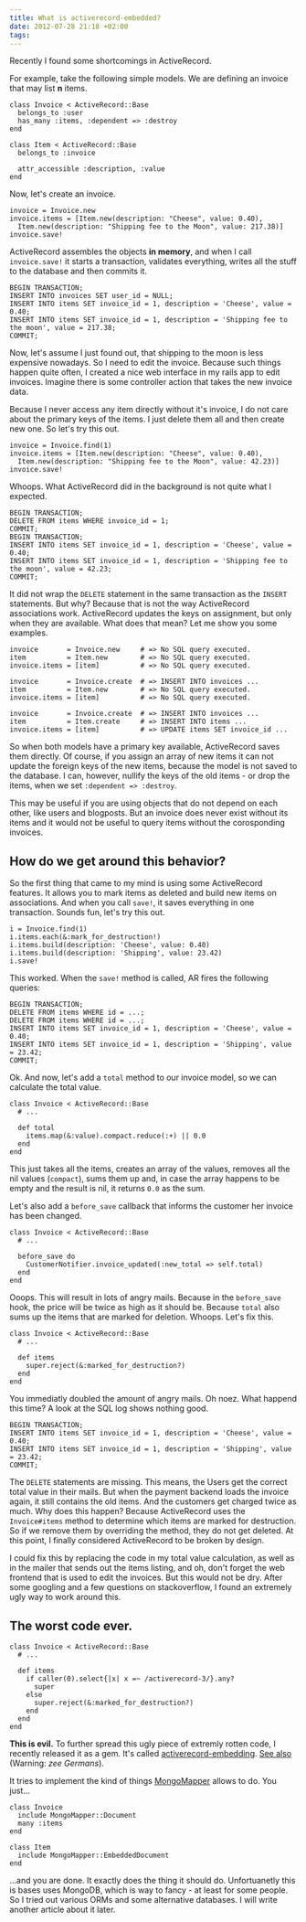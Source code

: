 ```yaml
---
title: What is activerecord-embedded?
date: 2012-07-28 21:18 +02:00
tags:
---
```


Recently I found some shortcomings in ActiveRecord.

For example, take the following simple models. We are defining an
invoice that may list **n** items.

    class Invoice < ActiveRecord::Base
      belongs_to :user
      has_many :items, :dependent => :destroy
    end

    class Item < ActiveRecord::Base
      belongs_to :invoice

      attr_accessible :description, :value
    end

Now, let's create an invoice.

    invoice = Invoice.new
    invoice.items = [Item.new(description: "Cheese", value: 0.40),
      Item.new(description: "Shipping fee to the Moon", value: 217.38)]
    invoice.save!

ActiveRecord assembles the objects **in memory**, and when I call
`invoice.save!` it starts a transaction, validates everything, writes
all the stuff to the database and then commits it.

    BEGIN TRANSACTION;
    INSERT INTO invoices SET user_id = NULL;
    INSERT INTO items SET invoice_id = 1, description = 'Cheese', value = 0.40;
    INSERT INTO items SET invoice_id = 1, description = 'Shipping fee to the moon', value = 217.38;
    COMMIT;

Now, let's assume I just found out, that shipping to the moon is less
expensive nowadays. So I need to edit the invoice. Because such things
happen quite often, I created a nice web interface in my rails app to
edit invoices. Imagine there is some controller action that takes the new
invoice data.

Because I never access any item directly without it's invoice, I do not
care about the primary keys of the items. I just delete them all and
then create new one. So let's try this out.

    invoice = Invoice.find(1)
    invoice.items = [Item.new(description: "Cheese", value: 0.40),
      Item.new(description: "Shipping fee to the Moon", value: 42.23)]
    invoice.save!

Whoops. What ActiveRecord did in the background is not quite what I
expected.


    BEGIN TRANSACTION;
    DELETE FROM items WHERE invoice_id = 1;
    COMMIT;
    BEGIN TRANSACTION;
    INSERT INTO items SET invoice_id = 1, description = 'Cheese', value = 0.40;
    INSERT INTO items SET invoice_id = 1, description = 'Shipping fee to the moon', value = 42.23;
    COMMIT;

It did not wrap the `DELETE` statement in the same transaction as the
`INSERT` statements. But why? Because that is not the way ActiveRecord
associations work.  ActiveRecord updates the keys on assignment, but
only when they are available. What does that mean? Let me show you some
examples.

    invoice       = Invoice.new     # => No SQL query executed.
    item          = Item.new        # => No SQL query executed.
    invoice.items = [item]          # => No SQL query executed.

    invoice       = Invoice.create  # => INSERT INTO invoices ...
    item          = Item.new        # => No SQL query executed.
    invoice.items = [item]          # => No SQL query executed.

    invoice       = Invoice.create  # => INSERT INTO invoices ...
    item          = Item.create     # => INSERT INTO items ...
    invoice.items = [item]          # => UPDATE items SET invoice_id ...

So when both models have a primary key available, ActiveRecord saves
them directly. Of course, if you assign an array of new items it can not
update the foreign keys of the new items, because the model is not saved
to the database. I can, however, nullify the keys of the old items - or
drop the items, when we set `:dependent => :destroy`.

This may be useful if you are using objects that do not depend on each
other, like users and blogposts. But an invoice does never exist without
its items and it would not be useful to query items without the
corosponding invoices.

## How do we get around this behavior?

So the first thing that came to my mind is using some ActiveRecord
features. It allows you to mark items as deleted and build new items on
associations. And when you call `save!`, it saves everything in one
transaction. Sounds fun, let's try this out.

    i = Invoice.find(1)
    i.items.each(&:mark_for_destruction!)
    i.items.build(description: 'Cheese', value: 0.40)
    i.items.build(description: 'Shipping', value: 23.42)
    i.save!

This worked. When the `save!` method is called, AR fires the following
queries:

    BEGIN TRANSACTION;
    DELETE FROM items WHERE id = ...;
    DELETE FROM items WHERE id = ...;
    INSERT INTO items SET invoice_id = 1, description = 'Cheese', value = 0.40;
    INSERT INTO items SET invoice_id = 1, description = 'Shipping', value = 23.42;
    COMMIT;

Ok. And now, let's add a `total` method to our invoice model, so we can
calculate the total value.

    class Invoice < ActiveRecord::Base
      # ...

      def total
        items.map(&:value).compact.reduce(:+) || 0.0
      end
    end

This just takes all the items, creates an array of the values, removes
all the nil values (`compact`), sums them up and, in case the array
happens to be empty and the result is nil, it returns `0.0` as the sum.

Let's also add a `before_save` callback that informs the customer her
invoice has been changed.


    class Invoice < ActiveRecord::Base
      # ...

      before_save do
        CustomerNotifier.invoice_updated(:new_total => self.total)
      end
    end

Ooops. This will result in lots of angry mails. Because in the
`before_save` hook, the price will be twice as high as it should be.
Because `total` also sums up the items that are marked for deletion.
Whoops. Let's fix this.

    class Invoice < ActiveRecord::Base
      # ...

      def items
        super.reject(&:marked_for_destruction?)
      end
    end

You immediatly doubled the amount of angry mails. Oh noez. What
happend this time? A look at the SQL log shows nothing good.

    BEGIN TRANSACTION;
    INSERT INTO items SET invoice_id = 1, description = 'Cheese', value = 0.40;
    INSERT INTO items SET invoice_id = 1, description = 'Shipping', value = 23.42;
    COMMIT;

The `DELETE` statements are missing. This means, the Users get the
correct total value in their mails. But when the payment backend loads
the invoice again, it still contains the old items. And the customers
get charged twice as much. Why does this happen? Because ActiveRecord
uses the `Invoice#items` method to determine which items are marked for
destruction. So if we remove them by overriding the method, they do not
get deleted. At this point, I finally considered ActiveRecord to be
broken by design.

I could fix this by replacing the code in my total value calculation, as
well as in the mailer that sends out the items listing, and oh, don't
forget the web frontend that is used to edit the invoices. But this
would not be dry. After some googling and a few questions on
stackoverflow, I found an extremely ugly way to work around this.

## The worst code ever.

    class Invoice < ActiveRecord::Base
      # ...

      def items
        if caller(0).select{|x| x =~ /activerecord-3/}.any?
          super
        else
          super.reject(&:marked_for_destruction?)
        end
      end
    end

**This is evil.** To further spread this ugly piece of extremly rotten
code, I recently released it as a gem. It's called
[activerecord-embedding](https://github.com/iblue/activerecord-embedding). [See also](http://events.ccc.de/congress/2005/fahrplan/events/598.en.html) (Warning: *zee Germans*).

It tries to implement the kind of things
[MongoMapper](https://github.com/jnunemaker/mongomapper) allows to do.
You just...

    class Invoice
      include MongoMapper::Document
      many :items
    end

    class Item
      include MongoMapper::EmbeddedDocument
    end

...and you are done. It exactly does the thing it should do.
Unfortuanetly this is bases uses MongoDB, which is way to fancy - at least for
some people. So I tried out various ORMs and some alternative databases.
I will write another article about it later.








